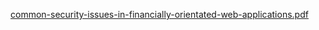 [common-security-issues-in-financially-orientated-web-applications.pdf](https://github.com/attackerxxyaz/test000/files/14817577/common-security-issues-in-financially-orientated-web-applications.pdf)

